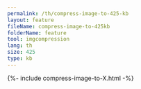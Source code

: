 ```yaml
---
permalink: /th/compress-image-to-425-kb
layout: feature
fileName: compress-image-to-425kb
folderName: feature
tool: imgcompression
lang: th
size: 425
type: kb
---
```


{%- include compress-image-to-X.html -%}
